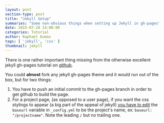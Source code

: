 ```yaml
---
layout: post
section-type: post
title: "Jekyll Setup"
summaries: "Some non-obvious things when setting up Jekyll in gh-pages"
date: 2015-07-28 14:00:00
categories: Tutorial
author: Raphael Dumas
tags: [ 'jekyll', 'css' ]
thumbnail: jekyll  
---
```


There is one rather important thing missing from the otherwise excellent jekyll gh-pages tutorial on [github](https://help.github.com/articles/using-jekyll-with-pages/).

You could __almost__ fork any jekyll gh-pages theme and it would run out of the box, but for two things:  
1. You have to push an initial commit to the gh-pages branch in order to get github to build the page.  
2. For a project page, (as opposed to a user page), if you want the css stylings to appear (a big part of the appeal of jekyll) [you have to edit](http://jekyllrb.com/docs/github-pages/#project-page-url-structure) the `baseurl` variable in `_config.yml` to be the project's name, ex: `baseurl: "/projectname"`. Note the leading `/` but no trailing one.